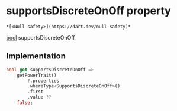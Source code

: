 


# supportsDiscreteOnOff property




    *[<Null safety>](https://dart.dev/null-safety)*




[bool](https://api.flutter.dev/flutter/dart-core/bool-class.html) supportsDiscreteOnOff
  







## Implementation

```dart
bool get supportsDiscreteOnOff =>
    getPowerTrait()
        ?.properties
        .whereType<SupportsDiscreteOnOff>()
        .first
        .value ??
    false;
```








